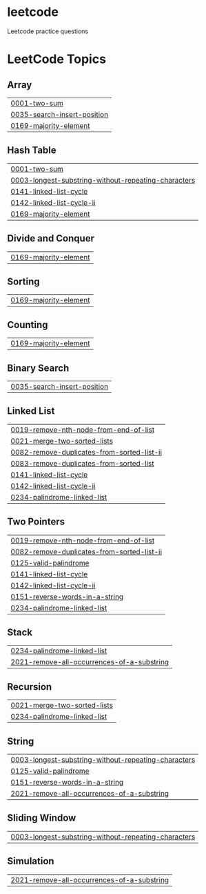 # leetcode
Leetcode practice questions

<!---LeetCode Topics Start-->
# LeetCode Topics
## Array
|  |
| ------- |
| [0001-two-sum](https://github.com/SumitRaghav876/leetcode/tree/master/0001-two-sum) |
| [0035-search-insert-position](https://github.com/SumitRaghav876/leetcode/tree/master/0035-search-insert-position) |
| [0169-majority-element](https://github.com/SumitRaghav876/leetcode/tree/master/0169-majority-element) |
## Hash Table
|  |
| ------- |
| [0001-two-sum](https://github.com/SumitRaghav876/leetcode/tree/master/0001-two-sum) |
| [0003-longest-substring-without-repeating-characters](https://github.com/SumitRaghav876/leetcode/tree/master/0003-longest-substring-without-repeating-characters) |
| [0141-linked-list-cycle](https://github.com/SumitRaghav876/leetcode/tree/master/0141-linked-list-cycle) |
| [0142-linked-list-cycle-ii](https://github.com/SumitRaghav876/leetcode/tree/master/0142-linked-list-cycle-ii) |
| [0169-majority-element](https://github.com/SumitRaghav876/leetcode/tree/master/0169-majority-element) |
## Divide and Conquer
|  |
| ------- |
| [0169-majority-element](https://github.com/SumitRaghav876/leetcode/tree/master/0169-majority-element) |
## Sorting
|  |
| ------- |
| [0169-majority-element](https://github.com/SumitRaghav876/leetcode/tree/master/0169-majority-element) |
## Counting
|  |
| ------- |
| [0169-majority-element](https://github.com/SumitRaghav876/leetcode/tree/master/0169-majority-element) |
## Binary Search
|  |
| ------- |
| [0035-search-insert-position](https://github.com/SumitRaghav876/leetcode/tree/master/0035-search-insert-position) |
## Linked List
|  |
| ------- |
| [0019-remove-nth-node-from-end-of-list](https://github.com/SumitRaghav876/leetcode/tree/master/0019-remove-nth-node-from-end-of-list) |
| [0021-merge-two-sorted-lists](https://github.com/SumitRaghav876/leetcode/tree/master/0021-merge-two-sorted-lists) |
| [0082-remove-duplicates-from-sorted-list-ii](https://github.com/SumitRaghav876/leetcode/tree/master/0082-remove-duplicates-from-sorted-list-ii) |
| [0083-remove-duplicates-from-sorted-list](https://github.com/SumitRaghav876/leetcode/tree/master/0083-remove-duplicates-from-sorted-list) |
| [0141-linked-list-cycle](https://github.com/SumitRaghav876/leetcode/tree/master/0141-linked-list-cycle) |
| [0142-linked-list-cycle-ii](https://github.com/SumitRaghav876/leetcode/tree/master/0142-linked-list-cycle-ii) |
| [0234-palindrome-linked-list](https://github.com/SumitRaghav876/leetcode/tree/master/0234-palindrome-linked-list) |
## Two Pointers
|  |
| ------- |
| [0019-remove-nth-node-from-end-of-list](https://github.com/SumitRaghav876/leetcode/tree/master/0019-remove-nth-node-from-end-of-list) |
| [0082-remove-duplicates-from-sorted-list-ii](https://github.com/SumitRaghav876/leetcode/tree/master/0082-remove-duplicates-from-sorted-list-ii) |
| [0125-valid-palindrome](https://github.com/SumitRaghav876/leetcode/tree/master/0125-valid-palindrome) |
| [0141-linked-list-cycle](https://github.com/SumitRaghav876/leetcode/tree/master/0141-linked-list-cycle) |
| [0142-linked-list-cycle-ii](https://github.com/SumitRaghav876/leetcode/tree/master/0142-linked-list-cycle-ii) |
| [0151-reverse-words-in-a-string](https://github.com/SumitRaghav876/leetcode/tree/master/0151-reverse-words-in-a-string) |
| [0234-palindrome-linked-list](https://github.com/SumitRaghav876/leetcode/tree/master/0234-palindrome-linked-list) |
## Stack
|  |
| ------- |
| [0234-palindrome-linked-list](https://github.com/SumitRaghav876/leetcode/tree/master/0234-palindrome-linked-list) |
| [2021-remove-all-occurrences-of-a-substring](https://github.com/SumitRaghav876/leetcode/tree/master/2021-remove-all-occurrences-of-a-substring) |
## Recursion
|  |
| ------- |
| [0021-merge-two-sorted-lists](https://github.com/SumitRaghav876/leetcode/tree/master/0021-merge-two-sorted-lists) |
| [0234-palindrome-linked-list](https://github.com/SumitRaghav876/leetcode/tree/master/0234-palindrome-linked-list) |
## String
|  |
| ------- |
| [0003-longest-substring-without-repeating-characters](https://github.com/SumitRaghav876/leetcode/tree/master/0003-longest-substring-without-repeating-characters) |
| [0125-valid-palindrome](https://github.com/SumitRaghav876/leetcode/tree/master/0125-valid-palindrome) |
| [0151-reverse-words-in-a-string](https://github.com/SumitRaghav876/leetcode/tree/master/0151-reverse-words-in-a-string) |
| [2021-remove-all-occurrences-of-a-substring](https://github.com/SumitRaghav876/leetcode/tree/master/2021-remove-all-occurrences-of-a-substring) |
## Sliding Window
|  |
| ------- |
| [0003-longest-substring-without-repeating-characters](https://github.com/SumitRaghav876/leetcode/tree/master/0003-longest-substring-without-repeating-characters) |
## Simulation
|  |
| ------- |
| [2021-remove-all-occurrences-of-a-substring](https://github.com/SumitRaghav876/leetcode/tree/master/2021-remove-all-occurrences-of-a-substring) |
<!---LeetCode Topics End-->